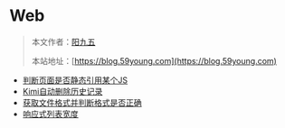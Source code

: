 # Web

> 本文作者：[阳九五](https://github.com/CN-YoungYang)
>
> 本站地址：[https://blog.59young.com](https://blog.59young.com)

- [判断页面是否静态引用某个JS](./HTML5/HTML5_判断页面是否静态引用某个JS.md)
- [Kimi自动删除历史记录](./HTML5/HTML5_Kimi自动删除历史记录.md)
- [获取文件格式并判断格式是否正确](./HTML5/HTML5_获取文件格式并判断格式是否正确.md)
- [响应式列表宽度](./HTML5/HTML5_响应式列表宽度.md)
